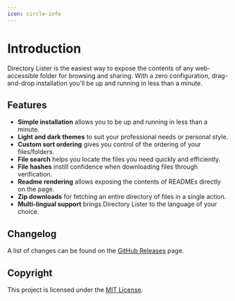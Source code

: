 ```yaml
---
icon: circle-info
---
```


# Introduction

Directory Lister is the easiest way to expose the contents of any web-accessible folder for browsing and sharing. With a zero configuration, drag-and-drop installation you'll be up and running in less than a minute.

## Features

* **Simple installation** allows you to be up and running in less than a minute.
* **Light and dark themes** to suit your professional needs or personal style.
* **Custom sort ordering** gives you control of the ordering of your files/folders.
* **File search** helps you locate the files you need quickly and efficiently.
* **File hashes** instill confidence when downloading files through verification.
* **Readme rendering** allows exposing the contents of READMEs directly on the page.
* **Zip downloads** for fetching an entire directory of files in a single action.
* **Multi-lingual support** brings Directory Lister to the language of your choice.

## Changelog

A list of changes can be found on the [GitHub Releases](https://github.com/DirectoryLister/DirectoryLister/releases) page.

## Copyright

This project is licensed under the [MIT License](https://github.com/DirectoryLister/DirectoryLister/blob/master/LICENSE).
